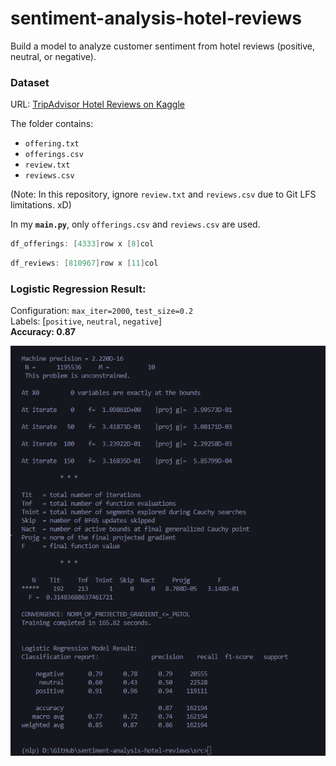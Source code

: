 # sentiment-analysis-hotel-reviews
 Build a model to analyze customer sentiment from hotel reviews (positive, neutral, or negative).


### Dataset 
URL: [TripAdvisor Hotel Reviews on Kaggle](https://www.kaggle.com/datasets/joebeachcapital/hotel-reviews) 

The folder contains:
- `offering.txt`
- `offerings.csv`
- `review.txt`
- `reviews.csv`

(Note: In this repository, ignore `review.txt` and `reviews.csv` due to Git LFS limitations. xD)

In my **`main.py`**, only `offerings.csv` and `reviews.csv` are used.
```cpp
df_offerings: [4333]row x [8]col
```
```cpp
df_reviews: [810967]row x [11]col
```


### Logistic Regression Result:
Configuration: `max_iter=2000`, `test_size=0.2`<br />
Labels: [`positive`, `neutral`, `negative`]<br />
**Accuracy: 0.87**<br />

![logistic_regression_model_result](./res/image/logistic_regression_model_result.png)
